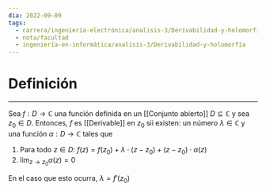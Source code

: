 ```yaml
---
dia: 2022-09-09
tags:
  - carrera/ingeniería-electrónica/analisis-3/Derivabilidad-y-holomorfía
  - nota/facultad
  - ingeniería-en-informática/analisis-3/Derivabilidad-y-holomorfía
---
```

# Definición
---
Sea $f : D \to \mathbb{C}$ una función definida en un [[Conjunto abierto]] $D \subseteq \mathbb{C}$ y sea $z_0 \in D$. Entonces, $f$ es [[Derivable]] en $z_0$ sii existen: un número $\lambda \in \mathbb{C}$ y una función $\alpha : D \to \mathbb{C}$ tales que 

1) Para todo $z \in D$: $f(z) = f(z_0) + \lambda \cdot (z - z_0) + (z - z_0) \cdot \alpha(z)$
2) $\displaystyle\lim_{z \to z_0} \alpha(z) = 0$

En el caso que esto ocurra, $\lambda = f'(z_0)$ 